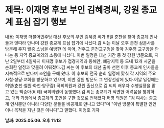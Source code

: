# **제목: 이재명 후보 부인 김혜경씨, 강원 종교계 표심 잡기 행보**

  내용: 이재명 더불어민주당 대선 후보의 부인 김혜경 씨가 6일 춘천을 찾아 종교계 인사들과 잇따라 만나며 강원 종교계 표심 잡기에 나섰다.김 씨는 이날 오후 춘천 삼운사를 방문해 주지 월중 스님을 예방한 데 이어, 천주교 춘천교구청을 찾아 김주영 교구장을 만나는 등 지역 종교계와의 소통에 나섰다. 이번 일정은 대선 기간 중 첫 강원 방문으로, 지난 2일부터 4일까지 이재명 후보가 접경지역과 동해안, 폐광지역 등 도내 12개 시군을 순회한 일정과 맞물려 이뤄졌다.김 씨는 이 후보의 대선 출마 선언 이후 종교계 인사들을 지속적으로 만나며 조언을 구해 왔다. 이 후보의 전국 순회 일정에 맞춰 각 지역의 주요 사찰·성당·교회를 방문하고 있으며, 이번 강원 방문도 그 연장선상에 있다.이날 일정에는 허영(춘천·철원·화천·양구갑) 국회의원과 강원 출신으로 김 씨의 배우자 수행실장을 맡고 있는 백승아(비례) 국회의원이 동행했다.김 씨는 종교계가 직면한 어려움을 청취하고, 대화 과정에서 종교계의 조언을 구한 것으로 전해졌다.허영 의원은 "김 여사는 종교계 인사뿐만 아니라 다양한 분들을 비공개로 만나고 있다"며 "이번 방문이 특별한 인연이나 목적을 지닌 것은 아니다"고 말했다. 이정호 기자

  **날짜: 2025.05.06. 오후 11:13**